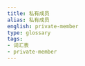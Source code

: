 ```yaml
---
title: 私有成员
alias: 私有成员
english: private-member
type: glossary
tags:
- 词汇表
- private-member
---
```

